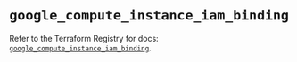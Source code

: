# `google_compute_instance_iam_binding`

Refer to the Terraform Registry for docs: [`google_compute_instance_iam_binding`](https://registry.terraform.io/providers/hashicorp/google/6.16.0/docs/resources/compute_instance_iam_binding).
